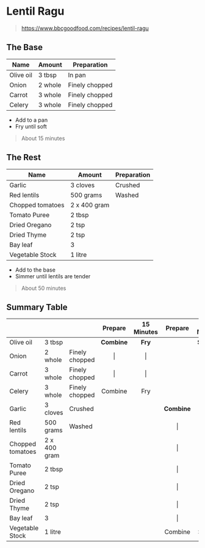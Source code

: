 # Lentil Ragu

> https://www.bbcgoodfood.com/recipes/lentil-ragu

## The Base

| Name      | Amount  | Preparation    |
| --------- | ------- | -------------- |
| Olive oil | 3 tbsp  | In pan         |
| Onion     | 2 whole | Finely chopped |
| Carrot    | 3 whole | Finely chopped |
| Celery    | 3 whole | Finely chopped |

- Add to a pan
- Fry until soft

> About 15 minutes

## The Rest

| Name             | Amount       | Preparation |
| ---------------- | ------------ | ----------- |
| Garlic           | 3 cloves     | Crushed     |
| Red lentils      | 500 grams    | Washed      |
| Chopped tomatoes | 2 x 400 gram |             |
| Tomato Puree     | 2 tbsp       |             |
| Dried Oregano    | 2 tsp        |             |
| Dried Thyme      | 2 tsp        |             |
| Bay leaf         | 3            |             |
| Vegetable Stock  | 1 litre      |             |

- Add to the base
- Simmer until lentils are tender

> About 50 minutes

## Summary Table

|                  |              |                |   Prepare   | 15 Minutes |   Prepare   | 50 Minutes |
| ---------------- | ------------ | -------------- | :---------: | :--------: | :---------: | :--------: |
| Olive oil        | 3 tbsp       |                | **Combine** |  **Fry**   |             | **Simmer** |
| Onion            | 2 whole      | Finely chopped |     \|      |     \|     |             |     \|     |
| Carrot           | 3 whole      | Finely chopped |     \|      |     \|     |             |     \|     |
| Celery           | 3 whole      | Finely chopped |   Combine   |    Fry     |             |     \|     |
| Garlic           | 3 cloves     | Crushed        |             |            | **Combine** |     \|     |
| Red lentils      | 500 grams    | Washed         |             |            |     \|      |     \|     |
| Chopped tomatoes | 2 x 400 gram |                |             |            |     \|      |     \|     |
| Tomato Puree     | 2 tbsp       |                |             |            |     \|      |     \|     |
| Dried Oregano    | 2 tsp        |                |             |            |     \|      |     \|     |
| Dried Thyme      | 2 tsp        |                |             |            |     \|      |     \|     |
| Bay leaf         | 3            |                |             |            |     \|      |     \|     |
| Vegetable Stock  | 1 litre      |                |             |            |   Combine   |   Simmer   |
